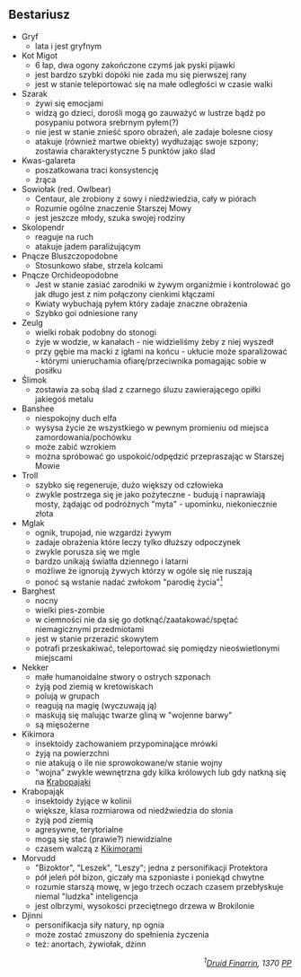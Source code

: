 ## Bestariusz
* Gryf<a id='b_gryf'></a>
    * lata i jest gryfnym
* Kot Migot<a id='b_migot'></a>
    * 6 łap, dwa ogony zakończone czymś jak pyski pijawki
    * jest bardzo szybki dopóki nie zada mu się pierwszej rany
    * jest w stanie teleportować się na małe odległości w czasie walki
* Szarak<a id='b_szarak'></a>
    * żywi się emocjami
    * widzą go dzieci, dorośli mogą go zauważyć w lustrze bądź po posypaniu potwora srebrnym pyłem(?)
    * nie jest w stanie znieść sporo obrażeń, ale zadaje bolesne ciosy
    * atakuje (również martwe obiekty) wydłużając swoje szpony; zostawia charakterystyczne 5 punktów jako ślad
* Kwas-galareta<a id='b_galareta'></a>
    * poszatkowana traci konsystencję
    * żrąca
* Sowiołak<a id='b_sowiolak'></a> (red. Owlbear)
    * Centaur, ale zrobiony z sowy i niedźwiedzia, cały w piórach
    * Rozumie ogólne znaczenie Starszej Mowy
    * jest jeszcze młody, szuka swojej rodziny
* Skolopendr<a id='b_stonoga'></a>
    * reaguje na ruch
    * atakuje jadem paraliżującym
* Pnącze Bluszczopodobne<a id='b_bluszcz'></a>
    * Stosunkowo słabe, strzela kolcami
* Pnącze Orchideopodobne<a id='b_orchidea'></a>
    * Jest w stanie zasiać zarodniki w żywym organiźmie i kontrolować go jak długo jest z nim połączony cienkimi kłączami
    * Kwiaty wybuchają pyłem który zadaje znaczne obrażenia
    * Szybko goi odniesione rany
* Zeulg<a id='b_zeulg'></a>
    * wielki robak podobny do stonogi
    * żyje w wodzie, w kanałach - nie widzieliśmy żeby z niej wyszedł
    * przy gębie ma macki z igłami na końcu - ukłucie może sparaliżować - którymi unieruchamia ofiarę/przeciwnika pomagając sobie w posiłku
* Ślimok<a id='b_slimok'></a>
    * zostawia za sobą ślad z czarnego śluzu zawierającego opiłki jakiegoś metalu
* Banshee<a id='b_banshee'></a>
    * niespokojny duch elfa
    * wysysa życie ze wszystkiego w pewnym promieniu od miejsca zamordowania/pochówku
    * może zabić wzrokiem
    * można spróbować go uspokoić/odpędzić przepraszając w Starszej Mowie
* Troll<a id='b_troll'></a>
    * szybko się regeneruje, dużo większy od człowieka
    * zwykle postrzega się je jako pożyteczne - budują i naprawiają mosty, żądając od podróżnych "myta" - upominku, niekoniecznie złota
* Mglak<a id='b_mglak'></a>
    * ognik, trupojad, nie wzgardzi żywym
    * zadaje obrażenia które leczy tylko dłuższy odpoczynek
    * zwykle porusza się we mgle
    * bardzo unikają światła dziennego i latarni
    * możliwe że ignorują żywych którzy w ogóle się nie ruszają
    * ponoć są wstanie nadać zwłokom "parodię życia"[<sup>1</sup>](#ad1)
* Barghest<a id='b_barghest'></a>
    * nocny
    * wielki pies-zombie
    * w ciemności nie da się go dotknąć/zaatakować/spętać niemagicznymi przedmiotami
    * jest w stanie przerazić skowytem
    * potrafi przeskakiwać, teleportować się pomiędzy nieoświetlonymi miejscami
* Nekker<a id='b_nekker'></a>
    * małe humanoidalne stwory o ostrych szponach
    * żyją pod ziemią w kretowiskach
    * polują w grupach
    * reagują na magię (wyczuwają ją)
    * maskują się malując twarze gliną w "wojenne barwy"
    * są mięsożerne
* Kikimora<a id='b_kikimora'></a>
    * insektoidy zachowaniem przypominające mrówki
    * żyją na powierzchni
    * nie atakują o ile nie sprowokowane/w stanie wojny
    * "wojna" zwykle wewnętrzna gdy kilka królowych lub gdy natkną się na [Krabopająki](#b_krabopajak)
* Krabopająk<a id='b_krabopajak'></a>
    * insektoidy żyjące w kolinii
    * większe, klasa rozmiarowa od niedźwiedzia do słonia
    * żyją pod ziemią
    * agresywne, terytorialne
    * mogą się stać (prawie?) niewidzialne
    * czasem walczą z [Kikimorami](#b_kikimora)
* Morvudd<a id='b_bizoktor'></a>
    * "Bizoktor", "Leszek", "Leszy"; jedna z personifikacji Protektora
    * pół jeleń pół bizon, giczały ma szponiaste i poniekąd chwytne
    * rozumie starszą mowę, w jego trzech oczach czasem przebłyskuje niemal "ludzka" inteligencja
    * jest olbrzymi, wysokości przeciętnego drzewa w Brokilonie
* Djinni<a id='b_djinni'></a>
    * personifikacja siły natury, np ognia
    * może zostać zmuszony do spełnienia życzenia
    * też: anortach, żywiołak, dżinn
<div align="right"><i><a id='ad1'></a><sup>1</sup><a href="https://nipsufn.github.io/journal.html?md=postaci#p_druid_finarrin">Druid Finarrin</a>, 1370 <a href="https://translate.google.com/#view=home&op=translate&sl=en&tl=la&text=after%20landing)">PP</a></i></div>